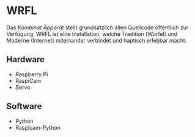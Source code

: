 # WRFL
Das *Kombinat Äppärät* stellt grundsätzlich allen Quellcode öffentlich zur Verfügung.
WRFL ist eine Installation, welche Tradition (Würfel) und Moderne (Internet) miteinander verbindet und haptisch erlebbar macht.

## Hardware
* Raspberry Pi
* RaspiCam 
* Servo

## Software
* Python
* Raspicam-Python
